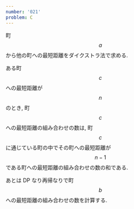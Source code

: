 ```yaml
---
number: '021'
problem: C
---
```

町 $$ a $$ から他の町への最短距離をダイクストラ法で求める.

ある町 $$ c $$ への最短距離が $$ n $$ のとき, 町 $$ c $$ への最短距離の組み合わせの数は, 町 $$ c $$ に通じている町の中でその町への最短距離が $$ n-1 $$ である町への最短距離の組み合わせの数の和である.

あとは DP なり再帰なりで町 $$ b $$ への最短距離の組み合わせの数を計算する.
